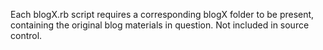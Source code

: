 Each blogX.rb script requires a corresponding blogX folder to be present, containing the original blog materials in question. Not included in source control.